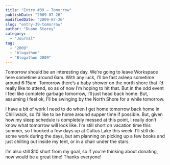 ```yaml
---
title: "Entry #39 – Tomorrow"
publishDate: "2009-07-26"
modifiedDate: "2009-07-26"
slug: "entry-39-tomorrow"
author: "Duane Storey"
category:
  - "Journal"
tag:
  - "2009"
  - "blogathon"
  - "Blogathon 2009"
---
```


Tomorrow should be an interesting day. We’re going to leave Workspace here sometime around 6am. With any luck, I’ll be fast asleep sometime around 6:15am. Tomorrow there’s a baby shower on the north shore that I’d really like to attend, so as of now I’m hoping to hit that. But in the odd event I feel like complete garbage tomorrow, I’ll just head back home. But, assuming I feel ok, I’ll be swinging by the North Shore for a while tomorrow.

I have a bit of work I need to do when I get home tomorrow back home in Chilliwack, so I’d like to be home around supper time if possible. But, given how my sleep schedule is completely messed at this point, I really don’t know what tomorrow will look like. I’m still short on vacation time this summer, so I booked a few days up at Cultus Lake this week. I’ll still do some work during the days, but am planning on picking up a few books and just chilling out inside my tent, or in a chair under the stars.

I’m also still $10 short from my goal, so if you’re thinking about donating, now would be a great time! Thanks everyone!